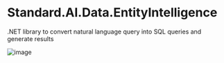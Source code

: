 # Standard.AI.Data.EntityIntelligence
.NET library to convert natural language query into SQL queries and generate results


![image](https://github.com/hassanhabib/Standard.AI.Data.EntityIntelligence/assets/1453985/c6d9f0c9-aa2f-4634-ae83-1ab2260fd50e)


